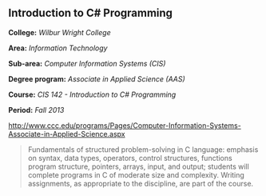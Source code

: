 ## Introduction to C# Programming

**College:** *Wilbur Wright College*

**Area:** *Information Technology*

**Sub-area:** *Computer Information Systems (CIS)*

**Degree program:** *Associate in Applied Science (AAS)*

**Course:** *CIS 142 - Introduction to C# Programming*

**Period:** *Fall 2013*

http://www.ccc.edu/programs/Pages/Computer-Information-Systems-Associate-in-Applied-Science.aspx
  
>Fundamentals of structured problem-solving in C language: emphasis on syntax, data types, operators, control structures, functions program structure, pointers, arrays, input, and output; students will complete programs in C of moderate size and complexity. Writing assignments, as appropriate to the discipline, are part of the course.